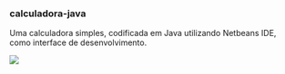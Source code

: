 ### calculadora-java
Uma calculadora simples, codificada em Java utilizando Netbeans IDE, como interface de desenvolvimento.

![](https://i.imgur.com/w75LGn9.png)

